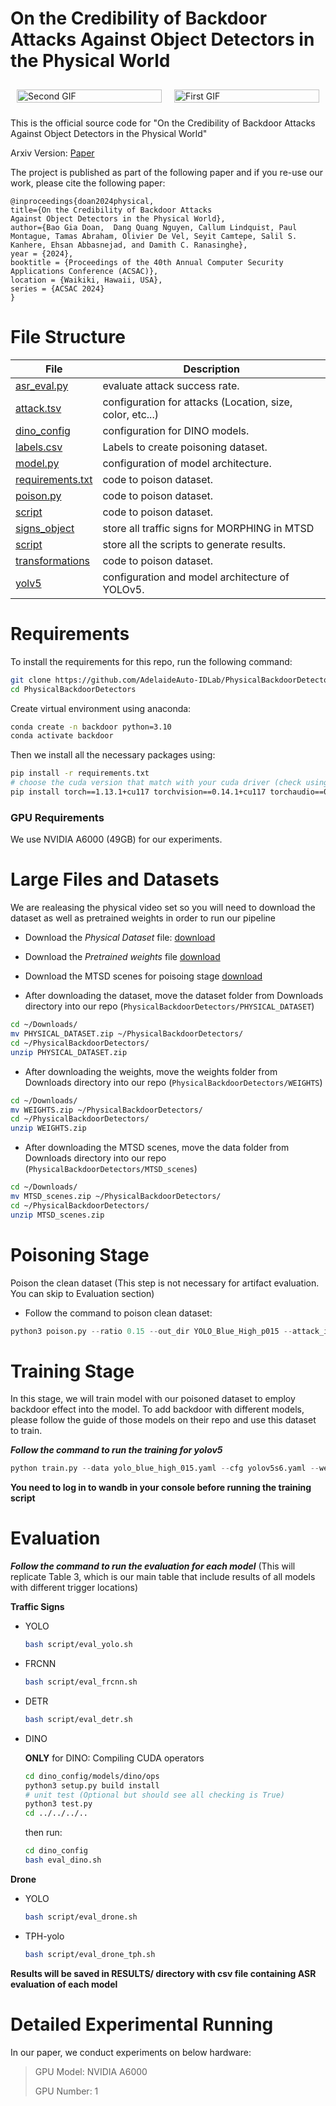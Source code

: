 # On the Credibility of Backdoor Attacks Against Object Detectors in the Physical World


<div style="display: flex; flex-wrap: wrap; justify-content: space-around;">

  <div style="flex: 1; margin: 10px;">
    <img src="assets/rgb.gif" alt="Second GIF" style="width: 100%">
  </div>

  <div style="flex: 1; margin: 10px;">
    <img src="assets/rgb.gif" alt="First GIF" style="width: 100%;">
    <!-- <p style="text-align: center;">Description for the second GIF</p> -->
  </div>

</div>


This is the official source code for "On the Credibility of Backdoor Attacks Against Object Detectors in the Physical World" 

Arxiv Version: [Paper](https://arxiv.org/abs/2408.12122)

The project is published as part of the following paper and if you re-use our work, please cite the following paper:


```
@inproceedings{doan2024physical,
title={On the Credibility of Backdoor Attacks
Against Object Detectors in the Physical World},
author={Bao Gia Doan,  Dang Quang Nguyen, Callum Lindquist, Paul Montague, Tamas Abraham, Olivier De Vel, Seyit Camtepe, Salil S. Kanhere, Ehsan Abbasnejad, and Damith C. Ranasinghe},
year = {2024},
booktitle = {Proceedings of the 40th Annual Computer Security Applications Conference (ACSAC)},
location = {Waikiki, Hawaii, USA},
series = {ACSAC 2024}
}
```

# File Structure

| File | Description |
| --------- | ----------- |
| [asr_eval.py](asr_eval.py) | evaluate attack success rate. |
| [attack.tsv](attack.tsv) | configuration for attacks (Location, size, color, etc...) |
| [dino_config ](dino_config) | configuration for DINO models. |
| [labels.csv ](labels.csv) | Labels to create poisoning dataset. |
| [model.py](model.py) | configuration of model architecture. |
| [requirements.txt](requirements.txt) | code to poison dataset. |
| [poison.py](poison.py) | code to poison dataset. 
| [script](script) | code to poison dataset. |
| [signs_object](signs_object) | store all traffic signs for MORPHING in MTSD |
| [script](script) | store all the scripts to generate results. |
| [transformations](transformations) | code to poison dataset. |
| [yolv5](yolov5) | configuration and model architecture of YOLOv5. |


# Requirements

To install the requirements for this repo, run the following command: 

```sh
git clone https://github.com/AdelaideAuto-IDLab/PhysicalBackdoorDetectors.git
cd PhysicalBackdoorDetectors
```
Create virtual environment using anaconda:
```sh
conda create -n backdoor python=3.10
conda activate backdoor
```

Then we install all the necessary packages using:

```sh
pip install -r requirements.txt
# choose the cuda version that match with your cuda driver (check using nvcc --version)
pip install torch==1.13.1+cu117 torchvision==0.14.1+cu117 torchaudio==0.13.1 --extra-index-url https://download.pytorch.org/whl/cu117
```

### GPU Requirements
We use NVIDIA A6000 (49GB) for our experiments.






# Large Files and Datasets

We are realeasing the physical video set so you will need to download the dataset as well as pretrained weights in order to run our pipeline


- Download the *Physical Dataset* file: [download](https://universityofadelaide.box.com/s/a0ixwqwj5myupvitcg5lo51ektzuj6c3)

- Download the *Pretrained weights* file [download](https://universityofadelaide.box.com/s/g5bmsxpwvlkhgj566xr05dkoxr9tsk92) 

- Download the MTSD scenes for poisoing stage [download](https://universityofadelaide.box.com/s/kiqm83x8jqdmnuzq632uad49qa8wibx1)

- After downloading the dataset, move the dataset folder from Downloads directory into our repo (`PhysicalBackdoorDetectors/PHYSICAL_DATASET`)
```sh
cd ~/Downloads/
mv PHYSICAL_DATASET.zip ~/PhysicalBackdoorDetectors/
cd ~/PhysicalBackdoorDetectors/
unzip PHYSICAL_DATASET.zip
```

- After downloading the weights, move the weights folder from Downloads directory into our repo (`PhysicalBackdoorDetectors/WEIGHTS`)
```sh
cd ~/Downloads/
mv WEIGHTS.zip ~/PhysicalBackdoorDetectors/
cd ~/PhysicalBackdoorDetectors/
unzip WEIGHTS.zip
```

- After downloading the MTSD scenes, move the data folder from Downloads directory into our repo (`PhysicalBackdoorDetectors/MTSD_scenes`)
```sh
cd ~/Downloads/
mv MTSD_scenes.zip ~/PhysicalBackdoorDetectors/
cd ~/PhysicalBackdoorDetectors/
unzip MTSD_scenes.zip
```

# Poisoning Stage

Poison the clean dataset (This step is not necessary for artifact evaluation. You can skip to Evaluation section)

- Follow the command to poison clean dataset:

```python
python3 poison.py --ratio 0.15 --out_dir YOLO_Blue_High_p015 --attack_id High --data_yaml yolo_blue_high_015.yaml
```

# Training Stage 

In this stage, we will train model with our poisoned dataset to employ backdoor effect into the model. To add backdoor with different models, please follow the guide of those models on their repo and use this dataset to train.

***Follow the command to run the training for yolov5***

```python
python train.py --data yolo_blue_high_015.yaml --cfg yolov5s6.yaml --weights yolov5s6.pt --hyp ./yolov5/data/hyps/hyp.scratch.yaml --epochs 100 --batch-size 8 --project YOLO_Backdoor --name high_setting
```

**You need to log in to wandb in your console before running the training script**

# Evaluation

***Follow the command to run the evaluation for each model*** (This will replicate Table 3, which is our main table that include results of all models with different trigger locations)

**Traffic Signs**
- YOLO
    ```sh
    bash script/eval_yolo.sh
    ```
- FRCNN
    ```sh
    bash script/eval_frcnn.sh
    ```
- DETR
    ```sh
    bash script/eval_detr.sh
    ```
- DINO

    **ONLY** for DINO: Compiling CUDA operators

    ```sh
    cd dino_config/models/dino/ops
    python3 setup.py build install
    # unit test (Optional but should see all checking is True)
    python3 test.py
    cd ../../../..
    ```
    then run: 

    ```sh
    cd dino_config
    bash eval_dino.sh
    ```
**Drone**
- YOLO
    ```sh
    bash script/eval_drone.sh
    ```
- TPH-yolo
    ```sh
    bash script/eval_drone_tph.sh
    ```

**Results will be saved in RESULTS/ directory with csv file containing ASR evaluation of each model**


# Detailed Experimental Running

In our paper, we conduct experiments on below hardware:

> GPU Model: NVIDIA A6000
>
> GPU Number: 1


